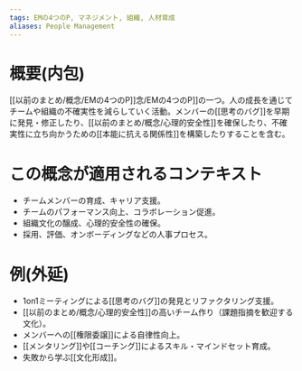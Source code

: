 ```yaml
---
tags: EMの4つのP, マネジメント, 組織, 人材育成
aliases: People Management
---
```


# 概要(内包)

[[以前のまとめ/概念/EMの4つのP]]念/EMの4つのP]]の一つ。人の成長を通じてチームや組織の不確実性を減らしていく活動。メンバーの[[思考のバグ]]を早期に発見・修正したり、[[以前のまとめ/概念/心理的安全性]]を確保したり、不確実性に立ち向かうための[[本能に抗える関係性]]を構築したりすることを含む。

# この概念が適用されるコンテキスト

- チームメンバーの育成、キャリア支援。
- チームのパフォーマンス向上、コラボレーション促進。
- 組織文化の醸成、心理的安全性の確保。
- 採用、評価、オンボーディングなどの人事プロセス。

# 例(外延)

- 1on1ミーティングによる[[思考のバグ]]の発見とリファクタリング支援。
- [[以前のまとめ/概念/心理的安全性]]の高いチーム作り（課題指摘を歓迎する文化）。
- メンバーへの[[権限委譲]]による自律性向上。
- [[メンタリング]]や[[コーチング]]によるスキル・マインドセット育成。
- 失敗から学ぶ[[文化形成]]。
